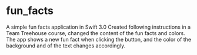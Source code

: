 # fun_facts
A simple fun facts application in Swift 3.0
Created following instructions in a Team Treehouse course, changed the content of the fun facts and colors. The app shows a new fun fact when clicking the button, and the color of the background and of the text changes accordingly. 
